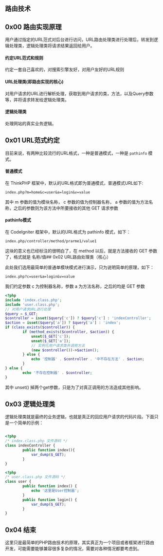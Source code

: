 ## 路由技术


## 0x00 路由实现原理

用户通过指定的URL范式对后台进行访问，URL路由处理类进行处理后，转发到逻辑处理类，逻辑处理类将请求结果返回给用户。

#### 约定URL范式和规则

约定一套自己喜欢的，对搜索引擎友好，对用户友好的URL规则

#### URL处理类(即路由实现的核心)

对用户请求的URL进行解析处理，获取到用户请求的类，方法，以及Query参数等，并将请求转发给逻辑处理类。

#### 逻辑处理类

处理网站的真实业务逻辑。

## 0x01 URL范式约定

目前来说，有两种比较流行的URL格式，一种是普通模式，一种是 `pathinfo` 模式。

#### 普通模式

在 ThinkPHP 框架中，默认的URL格式即为普通模式，普通模式URL如下:

    index.php?m=home&c=user&a=login&v=value

其中 m 参数的值为模块名称， c 参数的值为控制器名称， a 参数的值为方法名称，之后的参数则为该方法中所要接收的其他 GET 请求参数

#### pathinfo模式

在 CodeIgniter 框架中，默认的URL格式为 pathinfo 模式，如下：

    index.php/controller/method/prarme1/value1

这块的意义也已经标注的很明白了，在 method 以后，就是方法接收的 GET 参数了，格式就是 名称/值## 0x02 URL路由处理类（核心）

此处我们选用最简单的普通单模块模式进行演示，只为说明简单的原理，如下：

    index.php?c=user&a=login&v=value

我们约定参数 c 为控制器名称，参数 a 为方法名称，之后的均是 GET 参数

```php
<?php
include 'index.class.php';
include 'user.class.php';
// 对用户请求URL进行处理
$query = $_GET;
$controller = isset($query['c']) ? $query['c'] : 'indexController';
$action = isset($query['a']) ? $query['a'] : 'index';
if (class_exists($controller)) {
        if (method_exists($controller, $action)) {
            unset($_GET['c']);
            unset($_GET['a']);
            // 实例化用户请求类并调用方法
            (new $controller())->$action();
        } else {
            echo '控制器' . $controller . '中不存在方法' . $action;
        }
} else {
        echo '不存在控制器' . $controller;
}
```
其中 unset() 掉两个get参数，只是为了对真正调用的方法造成其他影响。

## 0x03 逻辑处理类

逻辑处理类就是最终的业务逻辑，也就是真正的回应用户请求的代码片段。下面只是一个简单的示例：

```php

<?php
/* index.class.php 文件源码 */
class indexController {
        public function index(){
            var_dump($_GET);
        }
}
```

```php
<?php
/* user.class.php 文件源码 */
class user {
        public function index() {
            echo '这里是User控制器';
        }
        public function login() {
            var_dump($_GET);
        }
}
```
## 0x04 结束

这里只是最简单的PHP路由技术的原理，其实真正为一个项目或者框架进行路由开发，可能需要能够兼容很多复杂的情况，需要对各种情况都要考虑到。

